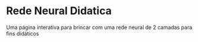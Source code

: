 # Rede Neural Didatica
 Uma página interativa para brincar com uma rede neural de 2 camadas para fins didáticos
